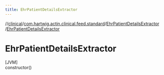 ```yaml
---
title: EhrPatientDetailsExtractor
---
```

//[clinical](../../../index.html)/[com.hartwig.actin.clinical.feed.standard](../index.html)/[EhrPatientDetailsExtractor](index.html)/[EhrPatientDetailsExtractor](-ehr-patient-details-extractor.html)



# EhrPatientDetailsExtractor



[JVM]\
constructor()





